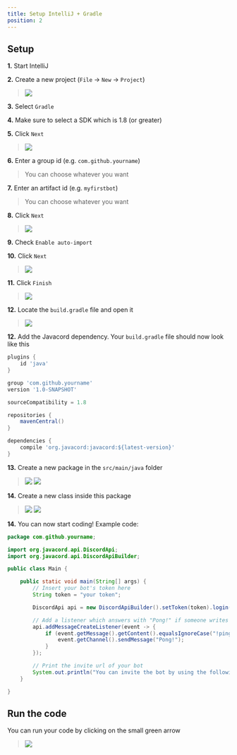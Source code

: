 ```yaml
---
title: Setup IntelliJ + Gradle
position: 2
---
```

## Setup

**1.** Start IntelliJ

**2.** Create a new project (`File` -> `New` -> `Project`)
>![](/img/tutorials/setup-intellij-gradle/create-project.png)

**3.** Select `Gradle`

**4.** Make sure to select a SDK which is 1.8 (or greater)

**5.** Click `Next`
>![](/img/tutorials/setup-intellij-gradle/select-gradle.png)

**6.** Enter a group id (e.g. `com.github.yourname`)

> You can choose whatever you want

**7.** Enter an artifact id (e.g. `myfirstbot`)

> You can choose whatever you want

**8.** Click `Next`
>![](/img/tutorials/setup-intellij-gradle/new-project.png)

**9.** Check `Enable auto-import`

**10.** Click `Next`
>![](/img/tutorials/setup-intellij-gradle/new-project-2.png)

**11.** Click `Finish`
>![](/img/tutorials/setup-intellij-gradle/new-project-3.png)

**12.** Locate the `build.gradle` file and open it
>![](/img/tutorials/setup-intellij-gradle/after-finished.png)

**12.** Add the Javacord dependency. Your `build.gradle` file should now look like this
```groovy
plugins {
    id 'java'
}

group 'com.github.yourname'
version '1.0-SNAPSHOT'

sourceCompatibility = 1.8

repositories {
    mavenCentral()
}

dependencies {
    compile 'org.javacord:javacord:${latest-version}'
}
```

**13.** Create a new package in the `src/main/java` folder
>![](/img/tutorials/setup-intellij-gradle/new-package.png)
>![](/img/tutorials/setup-intellij-gradle/new-package-2.png)

**14.** Create a new class inside this package
>![](/img/tutorials/setup-intellij-gradle/new-class.png)
>![](/img/tutorials/setup-intellij-gradle/new-class-2.png)

**14.** You can now start coding! Example code:
```java
package com.github.yourname;

import org.javacord.api.DiscordApi;
import org.javacord.api.DiscordApiBuilder;

public class Main {

    public static void main(String[] args) {
        // Insert your bot's token here
        String token = "your token";

        DiscordApi api = new DiscordApiBuilder().setToken(token).login().join();

        // Add a listener which answers with "Pong!" if someone writes "!ping"
        api.addMessageCreateListener(event -> {
            if (event.getMessage().getContent().equalsIgnoreCase("!ping")) {
                event.getChannel().sendMessage("Pong!");
            }
        });

        // Print the invite url of your bot
        System.out.println("You can invite the bot by using the following url: " + api.createBotInvite());
    }

}
```
## Run the code

You can run your code by clicking on the small green arrow
>![](/img/tutorials/setup-intellij-gradle/run-the-bot.png)